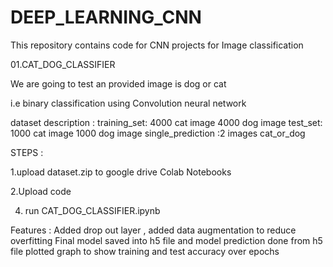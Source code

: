 # DEEP_LEARNING_CNN
This repository contains code for  CNN projects for Image classification 

01.CAT_DOG_CLASSIFIER 


We are going  to test an provided image is dog or cat 

i.e binary classification using Convolution neural network

dataset description  :
training_set: 4000 cat image 4000 dog image 
test_set: 1000 cat image 1000 dog image 
single_prediction :2 images cat_or_dog 

STEPS :

1.upload dataset.zip to google drive Colab Notebooks 

2.Upload code 

4. run CAT_DOG_CLASSIFIER.ipynb 

Features :
Added drop out layer , added data augmentation to reduce overfitting
Final model saved into h5 file and model prediction done from h5 file 
plotted graph to show training and test accuracy over epochs 
